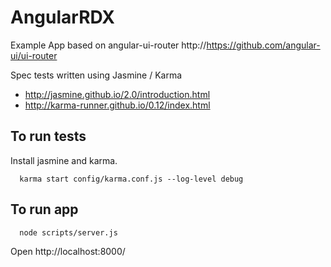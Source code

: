 AngularRDX
==========

Example App based on angular-ui-router http://https://github.com/angular-ui/ui-router

Spec tests written using Jasmine / Karma
 * http://jasmine.github.io/2.0/introduction.html
 * http://karma-runner.github.io/0.12/index.html

To run tests
-----------------------
Install jasmine and karma.

      karma start config/karma.conf.js --log-level debug

To run app
-----------------------

      node scripts/server.js

Open http://localhost:8000/


